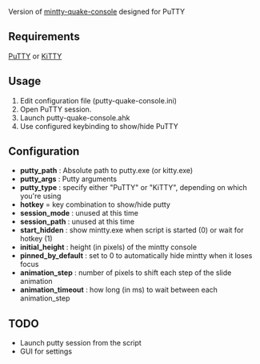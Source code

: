 Version of [mintty-quake-console](https://github.com/lonepie/mintty-quake-console) designed for PuTTY

## Requirements
[PuTTY](http://www.chiark.greenend.org.uk/~sgtatham/putty/) or [KiTTY](http://kitty.9bis.com/)

## Usage
1. Edit configuration file (putty-quake-console.ini)
2. Open PuTTY session.
3. Launch putty-quake-console.ahk
4. Use configured keybinding to show/hide PuTTY

## Configuration
+ **putty_path** : Absolute path to putty.exe (or kitty.exe)
+ **putty_args** : Putty arguments
+ **putty_type** : specify either "PuTTY" or "KiTTY", depending on which you're using
+ **hotkey** = key combination to show/hide putty
+ **session_mode** : unused at this time
+ **session_path** : unused at this time
+ **start_hidden** : show mintty.exe when script is started (0) or wait for hotkey (1)  
+ **initial_height** : height (in pixels) of the mintty console  
+ **pinned_by_default** : set to 0 to automatically hide mintty when it loses focus
+ **animation_step** : number of pixels to shift each step of the slide animation  
+ **animation_timeout** : how long (in ms) to wait between each animation_step


## TODO
* Launch putty session from the script
* GUI for settings
